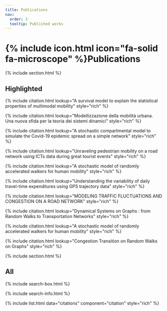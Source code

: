 ```yaml
---
title: Publications
nav:
  order: 3
  tooltip: Published works
---
```


# {% include icon.html icon="fa-solid fa-microscope" %}Publications


{% include section.html %}

## Highlighted
{% include citation.html lookup="A survival model to explain the statistical properties of multimodal mobility" style="rich" %}

{% include citation.html lookup="Modellizzazione della mobilità urbana. Una nuova sfida per la teoria dei sistemi dinamici" style="rich" %}

{% include citation.html lookup="A stochastic compartmental model to simulate the Covid-19 epidemic spread on a simple network" style="rich" %}

{% include citation.html lookup="Unraveling pedestrian mobility on a road network using ICTs data during great tourist events" style="rich" %}

{% include citation.html lookup="A stochastic model of randomly accelerated walkers for human mobility" style="rich" %}

{% include citation.html lookup="Understanding the variability of daily travel-time expenditures using GPS trajectory data" style="rich" %}


{% include citation.html lookup="MODELING TRAFFIC FLUCTUATIONS AND CONGESTION ON A ROAD NETWORK" style="rich" %}


{% include citation.html lookup="Dynamical Systems on Graphs : from Random Walks to Transportation Networks" style="rich" %}


{% include citation.html lookup="A stochastic model of randomly accelerated walkers for human mobility" style="rich" %}

{% include citation.html lookup="Congestion Transition on Random Walks on Graphs" style="rich" %}


{% include section.html %}

## All

{% include search-box.html %}

{% include search-info.html %}

{% include list.html data="citations" component="citation" style="rich" %}
